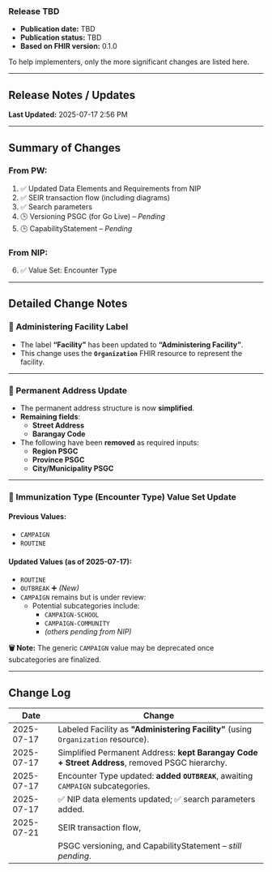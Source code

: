 ### Release TBD
- **Publication date:** TBD  
- **Publication status:** TBD  
- **Based on FHIR version:** 0.1.0  

To help implementers, only the more significant changes are listed here.

---

## Release Notes / Updates

**Last Updated:** 2025-07-17 2:56 PM

---

## Summary of Changes

### From PW:
1. ✅ Updated Data Elements and Requirements from NIP  
2. ✅ SEIR transaction flow (including diagrams)  
3. ✅ Search parameters  
4. 🕒 Versioning PSGC (for Go Live) – *Pending*  
5. 🕒 CapabilityStatement – *Pending*

### From NIP:
6. ✅ Value Set: Encounter Type

---

## Detailed Change Notes

### 🏥 Administering Facility Label
- The label **“Facility”** has been updated to **“Administering Facility”**.
- This change uses the **`Organization`** FHIR resource to represent the facility.

---

### 🏡 Permanent Address Update
- The permanent address structure is now **simplified**.
- **Remaining fields**:
  - **Street Address**
  - **Barangay Code**
- The following have been **removed** as required inputs:
  - **Region PSGC**
  - **Province PSGC**
  - **City/Municipality PSGC**

---

### 💉 Immunization Type (Encounter Type) Value Set Update

#### Previous Values:
- `CAMPAIGN`
- `ROUTINE`

#### Updated Values (as of 2025-07-17):
- `ROUTINE`
- `OUTBREAK` ➕ *(New)*
- `CAMPAIGN` remains but is under review:
  - Potential subcategories include:
    - `CAMPAIGN-SCHOOL`
    - `CAMPAIGN-COMMUNITY`
    - *(others pending from NIP)*

**🗑️ Note:** The generic `CAMPAIGN` value may be deprecated once subcategories are finalized.

---

## Change Log

| Date       | Change                                                                                       
|------------|-----------------------------------------------------------------------------------------------|
| 2025-07-17 | Labeled Facility as **"Administering Facility"** (using `Organization` resource).             |
| 2025-07-17 | Simplified Permanent Address: **kept Barangay Code + Street Address**, removed PSGC hierarchy.|
| 2025-07-17 | Encounter Type updated: **added `OUTBREAK`**, awaiting `CAMPAIGN` subcategories.              |
| 2025-07-17 | ✅ NIP data elements updated; ✅ search parameters added.                                    |
| 2025-07-21 |  SEIR transaction flow,                                                                       |
|            | PSGC versioning, and CapabilityStatement – *still pending*. 
